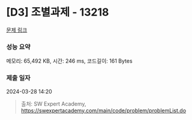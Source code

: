 # [D3] 조별과제 - 13218 

[문제 링크](https://swexpertacademy.com/main/code/problem/problemDetail.do?contestProbId=AXzjvCCq-PwDFASs) 

### 성능 요약

메모리: 65,492 KB, 시간: 246 ms, 코드길이: 161 Bytes

### 제출 일자

2024-03-28 14:20



> 출처: SW Expert Academy, https://swexpertacademy.com/main/code/problem/problemList.do